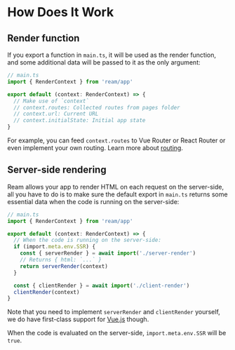 # How Does It Work

## Render function

If you export a function in `main.ts`, it will be used as the render function, and some additional data will be passed to it as the only argument:

```ts
// main.ts
import { RenderContext } from 'ream/app'

export default (context: RenderContext) => {
  // Make use of `context`
  // context.routes: Collected routes from pages folder
  // context.url: Current URL
  // context.initialState: Initial app state
}
```

For example, you can feed `context.routes` to Vue Router or React Router or even implement your own routing. Learn more about [routing](/guide/routing).

## Server-side rendering

Ream allows your app to render HTML on each request on the server-side, all you have to do is to make sure the default export in `main.ts` returns some essential data when the code is running on the server-side:

```ts
// main.ts
import { RenderContext } from 'ream/app'

export default (context: RenderContext) => {
  // When the code is running on the server-side:
  if (import.meta.env.SSR) {
    const { serverRender } = await import('./server-render')
    // Returns { html: `...` }
    return serverRender(context)
  }

  const { clientRender } = await import('./client-render')
  clientRender(context)
}
```

Note that you need to implement `serverRender` and `clientRender` yourself, we do have first-class support for [Vue.js](/frameworks/vue) though.

When the code is evaluated on the server-side, `import.meta.env.SSR` will be `true`.
